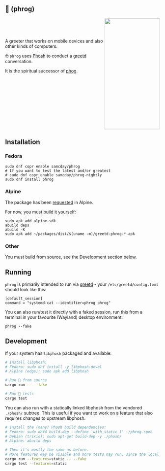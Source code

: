 ## 🐸 (phrog)

<img align="right" width="180" height="360" src="https://github.com/samcday/phrog/releases/download/0.10.0/demo.webp">

<br />
<br />
<br />

A greeter that works on mobile devices and also other kinds of computers.

🤓 `phrog` uses [Phosh][] to conduct a [greetd][] conversation.

It is the spiritual successor of [phog][].

<br clear="right"/>

## Installation

### Fedora

```
sudo dnf copr enable samcday/phrog
# If you want to test the latest and/or greatest
# sudo dnf copr enable samcday/phrog-nightly
sudo dnf install phrog
```

### Alpine

The package has been [requested](https://gitlab.alpinelinux.org/alpine/aports/-/issues/16430) in Alpine.

For now, you must build it yourself:

```
sudo apk add alpine-sdk
abuild deps
abuild -K
sudo apk add ~/packages/dist/$(uname -m)/greetd-phrog-*.apk
```

### Other

You must build from source, see the Development section below.

## Running

`phrog` is primarily intended to run via [greetd][] - your `/etc/greetd/config.toml` should
look like this:

```
[default_session]
command = "systemd-cat --identifier=phrog phrog"
```

You can also run/test it directly with a faked session, run this from a terminal in your favourite (Wayland) desktop environment:

```
phrog --fake
```

## Development

If your system has `libphosh` packaged and available:

```sh
# Install libphosh:
# Fedora: sudo dnf install -y libphosh-devel
# Alpine (edge): sudo apk add libphosh

# Run 🐸 from source
cargo run -- --fake

# Run 🐸 tests
cargo test
```

You can also run with a statically linked libphosh from the vendored `./phosh/` subtree. This is useful if you want to work on a feature that also requires changes to upstream libphosh.

```sh
# Install the (many) Phosh build dependencies:
# Fedora: sudo dnf4 build-dep --define 'with_static 1' ./phrog.spec
# Debian (trixie): sudo apt-get build-dep -y ./phosh/
# Alpine: abuild deps

# Then it's mostly the same as before.
# More features may be visible and more tests may run, since the local tree pulls ahead of upstream.
cargo run --features=static -- --fake
cargo test --features=static
```

[phog]: https://gitlab.com/mobian1/phog
[Phosh]: https://gitlab.gnome.org/World/Phosh/phosh
[greetd]: https://sr.ht/~kennylevinsen/greetd/
